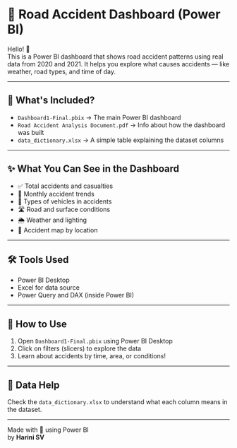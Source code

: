 # 🚦 Road Accident Dashboard (Power BI)

Hello! 👋  
This is a Power BI dashboard that shows road accident patterns using real data from 2020 and 2021. It helps you explore what causes accidents — like weather, road types, and time of day.

---

## 📁 What's Included?

- `Dashboard1-Final.pbix` → The main Power BI dashboard
- `Road Accident Analysis Document.pdf` → Info about how the dashboard was built
- `data_dictionary.xlsx` → A simple table explaining the dataset columns

---

## ✨ What You Can See in the Dashboard

- ✅ Total accidents and casualties
- 📅 Monthly accident trends
- 🚗 Types of vehicles in accidents
- 🛣️ Road and surface conditions
- 🌦️ Weather and lighting
- 📍 Accident map by location

---

## 🛠 Tools Used

- Power BI Desktop
- Excel for data source
- Power Query and DAX (inside Power BI)

---

## 🚀 How to Use

1. Open `Dashboard1-Final.pbix` using Power BI Desktop
2. Click on filters (slicers) to explore the data
3. Learn about accidents by time, area, or conditions!

---

## 📖 Data Help

Check the `data_dictionary.xlsx` to understand what each column means in the dataset.

---

Made with 💙 using Power BI  
by **Harini SV**
